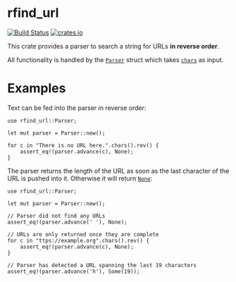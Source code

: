 # rfind_url

[![Build Status](https://travis-ci.com/chrisduerr/rfind_url.svg?branch=master)](https://travis-ci.com/chrisduerr/rfind_url)
[![crates.io](https://meritbadge.herokuapp.com/rfind_url)](https://crates.io/crates/rfind_url)

This crate provides a parser to search a string for URLs **in reverse order**.

All functionality is handled by the
[`Parser`](https://docs.rs/rfind_url/*/rfind_url/struct.Parser.html) struct which takes
[`chars`](https://doc.rust-lang.org/std/primitive.char.html) as input.

# Examples

Text can be fed into the parser in reverse order:

```
use rfind_url::Parser;

let mut parser = Parser::new();

for c in "There is no URL here.".chars().rev() {
    assert_eq!(parser.advance(c), None);
}
```

The parser returns the length of the URL as soon as the last character of the URL is pushed into
it. Otherwise it will return
[`None`](https://doc.rust-lang.org/std/option/enum.Option.html#variant.None):

```
use rfind_url::Parser;

let mut parser = Parser::new();

// Parser did not find any URLs
assert_eq!(parser.advance(' '), None);

// URLs are only returned once they are complete
for c in "ttps://example.org".chars().rev() {
    assert_eq!(parser.advance(c), None);
}

// Parser has detected a URL spanning the last 19 characters
assert_eq!(parser.advance('h'), Some(19));
```

